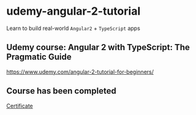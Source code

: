 # udemy-angular-2-tutorial
Learn to build real-world `Angular2` + `TypeScript` apps

## Udemy course: Angular 2 with TypeScript: The Pragmatic Guide
https://www.udemy.com/angular-2-tutorial-for-beginners/

## Course has been completed
[Certificate](http://ude.my/UC-564D51CX/)
